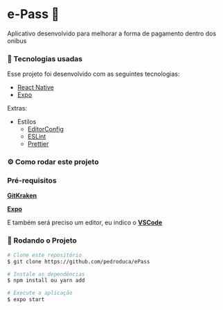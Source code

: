 # e-Pass :rocket:

Aplicativo desenvolvido para melhorar a forma de pagamento dentro dos onibus

### 🤖 Tecnologias usadas

Esse projeto foi desenvolvido com as seguintes tecnologias:

- [React Native](https://reactnative.dev/)
- [Expo](https://expo.io/)

Extras:

- Estilos
  - [EditorConfig](https://editorconfig.org/)
  - [ESLint](https://eslint.org/)
  - [Prettier](https://prettier.io/)

### ⚙ Como rodar este projeto

### Pré-requisitos

<b>[GitKraken](https://www.gitkraken.com/)</b>

<b>[Expo](https://expo.io)</b>

E também será preciso um editor, eu indico o <b>[VSCode](https://code.visualstudio.com/)</b>

### 🧭 Rodando o Projeto

```bash
# Clone este repositório
$ git clone https://github.com/pedroduca/ePass

# Instale as dependências
$ npm install ou yarn add

# Execute a aplicação
$ expo start

```
